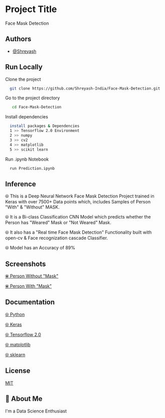 
# Project Title
Face Mask Detection

## Authors

- [@Shreyash](https://github.com/Shreyash-India)


## Run Locally

Clone the project

```bash
  git clone https://github.com/Shreyash-India/Face-Mask-Detection.git
```

Go to the project directory

```bash
   cd Face-Mask-Detection
```

Install dependencies

```bash
  install packages & Dependencies
  1 >> Tensorflow 2.0 Environment
  2 >> numpy
  3 >> cv2
  4 >> matplotlib
  5 >> scikit learn
```

Run .ipynb Notebook

```bash
  run Prediction.ipynb
```


## Inference
&#10686; This is a Deep Neural Network Face Mask Detection Project trained in Keras with over 7500+ Data points which, includes Samples of Person "With" & "Without" MASK.
 
&#10686; It is a Bi-class Classification CNN Model which predicts whether the Person has "Weared" Mask or "Not Weared" Mask.

&#10686; It also has a "Real time Face Mask Detection" Functionality built with open-cv & Face recognization cascade Classifier.

&#10686; Model has an Accuracy of 89%
## Screenshots

[&#10687; Person Without "Mask"](https://drive.google.com/file/d/14sGQtxhn0bsm4Vw2q2wMEwQ8dGMW5U-5/view?usp=sharing)

[&#10687; Person With "Mask"](https://drive.google.com/file/d/1maLq1QFw0AUdAmduGxtpKG7d9E-zAqzc/view?usp=sharing)


## Documentation

[&#10686; Python](https://docs.python.org/3/)

[&#10686; Keras](https://keras.io/)

[&#10686; Tensorflow 2.0](https://www.tensorflow.org/guide/effective_tf2)

[&#10686; matplotlib](https://matplotlib.org/)

[&#10686; sklearn](https://scikit-learn.org/stable/)
## License

[MIT](https://choosealicense.com/licenses/mit/)


## 🚀 About Me
I'm a Data Science Enthusiast

